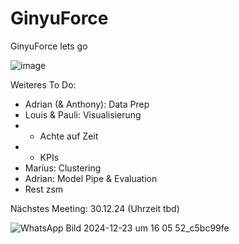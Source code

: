 # GinyuForce

GinyuForce lets go

![image](https://static.wikia.nocookie.net/dragonball/images/e/ea/GinyuTokusentai.png/revision/latest/scale-to-width-down/1000?cb=20210310191000)

Weiteres To Do:

- Adrian (& Anthony): Data Prep
- Louis & Pauli: Visualisierung
- - Achte auf Zeit
- - KPIs
- Marius: Clustering
- Adrian: Model Pipe & Evaluation
- Rest zsm

Nächstes Meeting: 30.12.24 (Uhrzeit tbd)

![WhatsApp Bild 2024-12-23 um 16 05 52_c5bc99fe](https://github.com/user-attachments/assets/efdbf340-3e27-4c17-bb6c-d7d39470dfc0)
